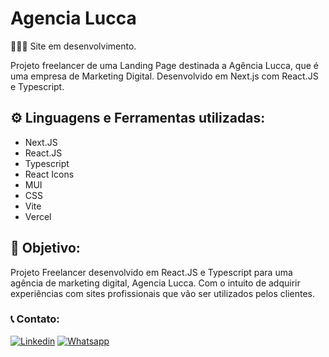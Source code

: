# Agencia Lucca

👨🏻‍💻 Site em desenvolvimento.

Projeto freelancer de uma Landing Page destinada a Agência Lucca, que é uma empresa de Marketing Digital. Desenvolvido em Next.js com React.JS e Typescript.

## ⚙️ Linguagens e Ferramentas utilizadas:

- Next.JS
- React.JS
- Typescript
- React Icons
- MUI
- CSS
- Vite
- Vercel

## 🎯 Objetivo:

Projeto Freelancer desenvolvido em React.JS e Typescript para uma agência de marketing digital, Agencia Lucca. Com o intuito de adquirir experiências com sites profissionais que vão ser utilizados pelos clientes.

### 📞 Contato:

[![Linkedin](https://img.shields.io/badge/LinkedIn-0077B5?style=for-the-badge&logo=linkedin&logoColor=white)](https://www.linkedin.com/in/danielalmeidadetoledo/)
[![Whatsapp](https://img.shields.io/badge/WhatsApp-25D366?style=for-the-badge&logo=whatsapp&logoColor=white)](https://api.whatsapp.com/send?phone=5515998485252)
